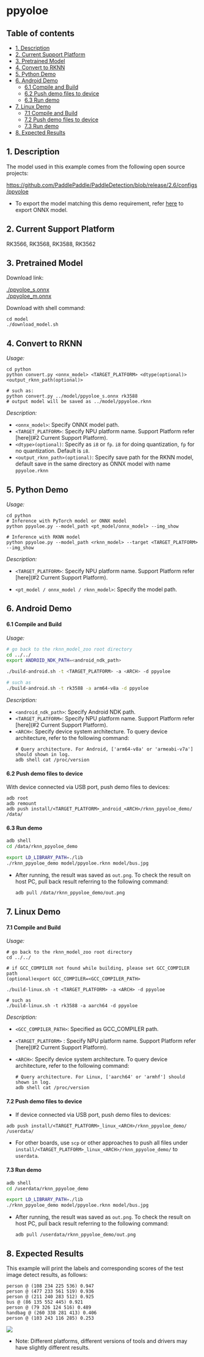 # ppyoloe

## Table of contents

- [1. Description](#1-description)
- [2. Current Support Platform](#2-current-support-platform)
- [3. Pretrained Model](#3-pretrained-model)
- [4. Convert to RKNN](#4-convert-to-rknn)
- [5. Python Demo](#5-python-demo)
- [6. Android Demo](#6-android-demo)
  - [6.1 Compile and Build](#61-compile-and-build)
  - [6.2 Push demo files to device](#62-push-demo-files-to-device)
  - [6.3 Run demo](#63-run-demo)
- [7. Linux Demo](#7-linux-demo)
  - [7.1 Compile and Build](#71-compile-and-build)
  - [7.2 Push demo files to device](#72-push-demo-files-to-device)
  - [7.3 Run demo](#73-run-demo)
- [8. Expected Results](#8-expected-results)



## 1. Description

The model used in this example comes from the following open source projects:  

https://github.com/PaddlePaddle/PaddleDetection/blob/release/2.6/configs/ppyoloe

- To export the model matching this demo requirement,  refer [here](./patch_for_model_export/README_EN.md) to export ONNX model.



## 2. Current Support Platform

RK3566, RK3568, RK3588, RK3562



## 3. Pretrained Model

Download link: 

[./ppyoloe_s.onnx](https://ftrg.zbox.filez.com/v2/delivery/data/ec1c6f44f8c24155875ac5bce7aa6b3c/examples/ppyoloe/ppyoloe_s.onnx)<br />[./ppyoloe_m.onnx](https://ftrg.zbox.filez.com/v2/delivery/data/ec1c6f44f8c24155875ac5bce7aa6b3c/examples/ppyoloe/ppyoloe_m.onnx)

Download with shell command:

```
cd model
./download_model.sh
```



## 4. Convert to RKNN

*Usage:*

```shell
cd python
python convert.py <onnx_model> <TARGET_PLATFORM> <dtype(optional)> <output_rknn_path(optional)>

# such as: 
python convert.py ../model/ppyoloe_s.onnx rk3588
# output model will be saved as ../model/ppyoloe.rknn
```

*Description:*

- `<onnx_model>`: Specify ONNX model path.
- `<TARGET_PLATFORM>`: Specify NPU platform name. Support Platform refer [here](#2 Current Support Platform).
- `<dtype>(optional)`: Specify as `i8` or `fp`. `i8` for doing quantization, `fp` for no quantization. Default is `i8`.
- `<output_rknn_path>(optional)`: Specify save path for the RKNN model, default save in the same directory as ONNX model with name `ppyoloe.rknn`



## 5. Python Demo

*Usage:*

```shell
cd python
# Inference with PyTorch model or ONNX model
python ppyoloe.py --model_path <pt_model/onnx_model> --img_show

# Inference with RKNN model
python ppyoloe.py --model_path <rknn_model> --target <TARGET_PLATFORM> --img_show
```

*Description:*

- `<TARGET_PLATFORM>`: Specify NPU platform name. Support Platform refer [here](#2 Current Support Platform).

- `<pt_model / onnx_model / rknn_model>`: Specify the model path.



## 6. Android Demo

#### 6.1 Compile and Build

*Usage:*

```sh
# go back to the rknn_model_zoo root directory
cd ../../
export ANDROID_NDK_PATH=<android_ndk_path>

./build-android.sh -t <TARGET_PLATFORM> -a <ARCH> -d ppyoloe

# such as 
./build-android.sh -t rk3588 -a arm64-v8a -d ppyoloe
```

*Description:*
- `<android_ndk_path>`: Specify Android NDK path.
- `<TARGET_PLATFORM>`: Specify NPU platform name. Support Platform refer [here](#2 Current Support Platform).
- `<ARCH>`: Specify device system architecture. To query device architecture, refer to the following command:
	```shell
	# Query architecture. For Android, ['arm64-v8a' or 'armeabi-v7a'] should shown in log.
	adb shell cat /proc/version
	```

#### 6.2 Push demo files to device

With device connected via USB port, push demo files to devices:

```shell
adb root
adb remount
adb push install/<TARGET_PLATFORM>_android_<ARCH>/rknn_ppyoloe_demo/ /data/
```

#### 6.3 Run demo

```sh
adb shell
cd /data/rknn_ppyoloe_demo

export LD_LIBRARY_PATH=./lib
./rknn_ppyoloe_demo model/ppyoloe.rknn model/bus.jpg
```

- After running, the result was saved as `out.png`. To check the result on host PC, pull back result referring to the following command: 

  ```sh
  adb pull /data/rknn_ppyoloe_demo/out.png
  ```



## 7. Linux Demo

#### 7.1 Compile and Build

*Usage:*

```shell
# go back to the rknn_model_zoo root directory
cd ../../

# if GCC_COMPILER not found while building, please set GCC_COMPILER path
(optional)export GCC_COMPILER=<GCC_COMPILER_PATH>

./build-linux.sh -t <TARGET_PLATFORM> -a <ARCH> -d ppyoloe

# such as 
./build-linux.sh -t rk3588 -a aarch64 -d ppyoloe
```

*Description:*

- `<GCC_COMPILER_PATH>`: Specified as GCC_COMPILER path.
- `<TARGET_PLATFORM>` : Specify NPU platform name. Support Platform refer [here](#2 Current Support Platform).
- `<ARCH>`: Specify device system architecture. To query device architecture, refer to the following command: 
  
  ```shell
  # Query architecture. For Linux, ['aarch64' or 'armhf'] should shown in log.
  adb shell cat /proc/version
  ```

#### 7.2 Push demo files to device

- If device connected via USB port, push demo files to devices:

```shell
adb push install/<TARGET_PLATFORM>_linux_<ARCH>/rknn_ppyoloe_demo/ /userdata/
```

- For other boards, use `scp` or other approaches to push all files under `install/<TARGET_PLATFORM>_linux_<ARCH>/rknn_ppyoloe_demo/` to `userdata`.

#### 7.3 Run demo

```sh
adb shell
cd /userdata/rknn_ppyoloe_demo

export LD_LIBRARY_PATH=./lib
./rknn_ppyoloe_demo model/ppyoloe.rknn model/bus.jpg
```

- After running, the result was saved as `out.png`. To check the result on host PC, pull back result referring to the following command: 

  ```
  adb pull /userdata/rknn_ppyoloe_demo/out.png
  ```




## 8. Expected Results

This example will print the labels and corresponding scores of the test image detect results, as follows:

```
person @ (108 234 225 536) 0.947
person @ (477 233 561 519) 0.936
person @ (211 240 283 512) 0.925
bus @ (86 135 552 445) 0.921
person @ (79 326 124 516) 0.489
handbag @ (260 338 281 413) 0.406
person @ (103 243 116 285) 0.253
```

<img src="result.png">

- Note: Different platforms, different versions of tools and drivers may have slightly different results.
